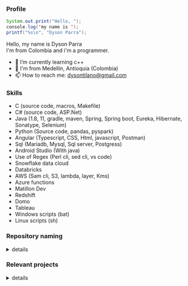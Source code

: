 ### Profile

```java
System.out.print("Hello, "); 
console.log('my name is ');  
printf("%s\n", "Dyson Parra");
```
Hello, my name is Dyson Parra  
I'm from Colombia and i'm a programmer.  

- 🌱 I’m currently learning c++
- 📍  I'm from Medellín, Antioquia (Colombia)  
- 📫 How to reach me: dysontilano@gmail.com  
<!-- 
### Hi there 👋
- 🔭 I’m looking for a job
- 🤔 I’m looking for help with ...
- 👯 I’m looking to collaborate on ...
- 💬 Ask me about ...
- 😄 Pronouns: ...
- ⚡ Fun fact: ...
-->

### Skills
- C (source code, macros, Makefile)
- C# (source code, ASP.Net)
- Java (1.8, 11, gradle, maven, Spring, Spring boot, Eureka, Hibernate, Sonatype, Selenium)
- Python (Source code, pandas, pyspark)
- Angular (Typescript, CSS, Html, javascript, Postman)
- Sql (Mariadb, Mysql, Sql server, Postgress)
- Android Studio (With java)
- Use of Regex (Perl cli, sed cli, vs code)
- Snowflake data cloud
- Databricks
- AWS (Sam cli, S3, lambda, layer, Kms)
- Azure functions
- Matillon Dev
- Redshift
- Domo
- Tableau
- Windows scripts (bat)
- Linux scripts (sh)

### Repository naming

<details>
  <summary>details</summary>
  
  The repositories are not named randomly, their names specify information about its following the patterns:
  - Language:  
    All the repositories ends with '-' and next the language (or languages) in which are written, using the primary extension of the language or the language name.

    For example:  
    * the repos could be ends with '-java', '-c', '-cs', '-cpp', '-py', '-js', '-android' (because if '-java' is used could be confused), '-angular,' etc.  
    
  - Type of repository:  
    The type of repo is specified at the start of the name of the repo and are two types, applications and projects:
      * Applications:  
        The repos that starts with 'app-' or 'lib-' are repos with apps that could be run and the difference is that if starts with 'app-' is
        simplely an application, but if starts wth 'lib-' is an app with code that is being used or could be reused in other repos as library.
        - Type of application:  
          If the repo is an app (or lib) then specify the type of app:
          * CLI (Console app):  
            If next to the type of repo is 'cli-', so the repo start name could be 'app-cli-' or 'lib-cli-'.
          * GUI (Stand alone app with a gui):  
            If next to the type of repo is 'gui-', so the repo start name could be 'app-gui-' or 'lib-gui-'.
          * MOB (Mobile application):  
            If next to the type of repo is 'mob-', so the repo start name could be 'app-mob-' or 'lib-mob-'.
          * WEB (Web application):  
            If next to the type of repo is 'web-', so the repo start name could be 'app-web-' or 'lib-web-'.
         
        For example:  
        - If the repo contains an application written in c withouth graphic interface that is used to process json files (Parsing, write the file in console, etc)
            with the app name 'json-processor', and the code could be used in another repos to parse json files (is a library) the repo name will be
            'lib-cli-json-processor-c'.
        - If the repo contains an application written in android studio with graphic interface that is used to touch piano keys and listen their sound
          with the name 'piano-keys', but the code is not usable as library in another apps or repos, the repo name will be 'app-mob-piano-keys-android'

      * Projects:  
        The repos that starts with 'proj-' are repos with various apps or apps and additional files just like postman scripts, sql scripts and other files
        that are neccesary for the app, but are not part of the code.
        - Type of project:  
        There are two types of projects, full or module:
          * Full project (All):  
            If the next word of the type of repo is '-all', so the repo starts with 'proj-all-', the repository contains varios apps or apps and info inside of them,
            and the apps inside could be there with the full code or as submodule.
          * Module project (mod):
            If the next word of the type of repo is '-mod', so the repo starts with 'proj-mod-', the repository contains an application that is part of a project,
            but the source code is independient of the project, and inside of the full project is contained as submodule.
         
        For example:  
        - If the repo contains two apps, the front and the back end of a crud written in java and angular, its sql scripts for a mysql database named
          'veterinary' and the name of the project is the same that the database, the repo name will be 'proj-all-veterinary-mysql-java-angular'
          with the next tree struct:
          
          /proj-all-veterinary-mysql-java-angular  
          ├── backend  
          │   ├── app-cli-veterinary-java  
          ├── frontend  
          │   ├── app-web-veterinary-angular  
          ├── sql  
          │   ├── mysql_database_veterinay_create.sql  
   
          Observe that at the end of the repository name the three languages used are specified, instead of if the repo were an app, and that the apps
          included inside of the repo (back and front) keep the same pattern that if they were an independient repo.

        - If the case is the same that the previos, but after considering is not convenient to has the code of frontend and backend in the same repo,
          but if they are sepparated as independient repos could be hard to known with these names that they belong to the same project, in this case
          are usefull the module naming, so at start of the the repo add the indicative that is a module of the repo (proj-mod-) next the project name
          (veterinary), keep the rest of the name and include the backend and frontend as submodules of the full project, so the result is:
          
          /proj-all-veterinary-mysql-java-angular  
          ├── backend  
          │   ├── proj-mod-veterinary-app-cli-veterinary-java (Submodule)  
          ├── frontend  
          │   ├── proj-mod-veterinary-app-web-veterinary-angular (Submodule)  
          ├── sql  
          │   ├── mysql_database_veterinay_create.sql  

  
      If this git account contains various additional repos for example all the repos are:  
      * app-gui-piano-keys-java
      * app-mob-piano-keys-android
      * lib-cli-json-processor-c
      * lib-cli-xml-processor-py
      * proj-all-pharmacy-mysql-java-angular
      * proj-all-veterinary-mysql-java-angular
      * proj-mod-veterinary-app-cli-veterinary-java
      * proj-mod-veterinary-app-web-veterinary-angular

      Is easy to identify that:  
      * There are four app (two apps and two libs).
      * The apps are written in android studio (mobile) and java (cli), and the libraries are written in c (cli) and python (cli).
      * There are four projects (two full projects and two modules of a full project).  
      * The project 'pharmaciy' has not submodules, so all the apps source code or info are inside the same repo.
      * The project 'veterinary' has a complete project and inside two submodules that are as independient repositories.
      * The projects 'pharmaciy' and 'veterinary' use mysql, java and angular.
      * One submodule of the project 'veterinary' use java (cli).
      * One submodule of the project 'veterinary' use angular (web).
      
      That is identified only with the name of the repository.
</details>

### Relevant projects

<details>
  <summary>details</summary>
  
  - Examples of connection to a database and CRUD services using spring and hibernate.  
    Create database script (mysql) and postman tests file also included.  
  [almacen](https://github.com/DysonParra/proj-almacen-back-mysql-java)  
  [appointments](https://github.com/DysonParra/proj-appointments-back-mysql-java)  
  [autopistas](https://github.com/DysonParra/proj-autopistas-back-mysql-java)  
  [farmacias](https://github.com/DysonParra/proj-farmacias-back-mysql-java)  
  [minas](https://github.com/DysonParra/proj-minas-back-mysql-java)  
  [restaurant](https://github.com/DysonParra/proj-restaurant-back-mysql-java)  
  [veterinaria](https://github.com/DysonParra/proj-veterinaria-back-mysql-java)  
  [vias](https://github.com/DysonParra/proj-vias-back-mysql-java)  
  
  - Examples of connection to a database and CRUD services using ASP.NET and entity framework.  
    Create database script (sql server) also included.  
  [Almacen](https://github.com/DysonParra/proj-almacen-back-front-sql-server-cs)  
  [Appointments](https://github.com/DysonParra/proj-appointments-back-front-sql-server-cs)  
  [Autopistas](https://github.com/DysonParra/proj-autopistas-back-front-sql-server-cs)  
  [Farmacias](https://github.com/DysonParra/proj-farmacias-back-front-sql-server-cs)  
  [Minas](https://github.com/DysonParra/proj-minas-back-front-sql-server-cs)  
  [Restaurant](https://github.com/DysonParra/proj-restaurant-back-front-sql-server-cs)  
  [Veterinaria](https://github.com/DysonParra/proj-veterinaria-back-front-sql-server-cs)  
  [Vias](https://github.com/DysonParra/proj-vias-back-front-sql-server-cs)  
    
  - Flag processors:  
  Cli lib that receive an undetermined number of arguments, analyze if are correctly formed and if yes parse it into objects (or structs) or else print the specific error in console.  
  The flags are from two types (you can use the two at same time):  
    * With value: an alphanumeric string started with '-' and the next argument must be the value of the flag.  
    Example:  -downloadPath documents   -sourceFile myFile.xml   -rootDir C:/project  
    * Withouth value: an alphanumerirc string started with '--'.  
    Example:  --useDefault  --notUseIncognito  --generateLogFile  --preserveTempFiles  

    For use the library you need to specify in source code a set of flags defined as required, other defined as optionals and other defined as default. More specific how to use in the projects.  
    [c](https://github.com/DysonParra/lib-cli-flag-processor-c)  
    [c#](https://github.com/DysonParra/lib-cli-flag-processor-cs)  
    [java](https://github.com/DysonParra/lib-cli-flag-processor-java)  
    [python](https://github.com/DysonParra/lib-cli-flag-processor-py)  
  
</details>
